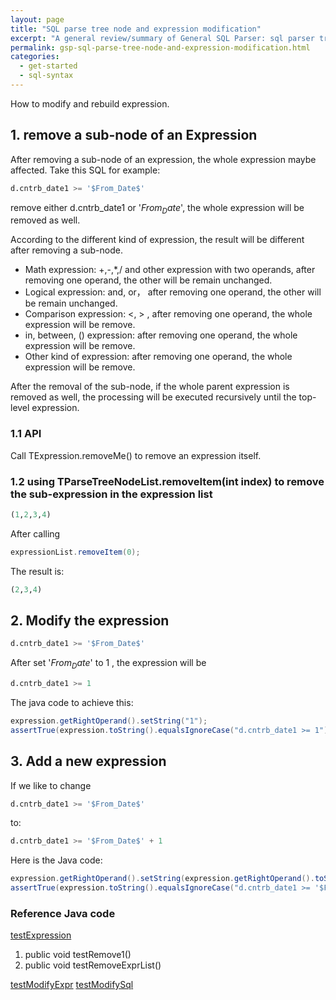 ```yaml
---
layout: page
title: "SQL parse tree node and expression modification"
excerpt: "A general review/summary of General SQL Parser: sql parser tree node and expression modification"
permalink: gsp-sql-parse-tree-node-and-expression-modification.html
categories:
  - get-started
  - sql-syntax
---
```


How to modify and rebuild expression.

## 1. remove a sub-node of an Expression

After removing a sub-node of an expression, the whole expression maybe affected. Take this SQL for example:

```sql
d.cntrb_date1 >= '$From_Date$'
```
remove either d.cntrb_date1 or '$From_Date$', the whole expression will be removed as well.

According to the different kind of expression, the result will be different after removing a sub-node.

- Math expression: +,-,*,/ and other expression with two operands, after removing one operand, the other will be remain unchanged.
- Logical expression: and, or，  after removing one operand, the other will be remain unchanged.
- Comparison expression: <, > , after removing one operand, the whole expression will be remove.
- in, between, () expression:  after removing one operand, the whole expression will be remove.
- Other kind of expression:  after removing one operand, the whole expression will be remove.

After the removal of the sub-node, if the whole parent expression is removed as well, the processing will be executed recursively until the top-level expression.


###  1.1 API
Call TExpression.removeMe() to remove an expression itself.



### 1.2 using TParseTreeNodeList.removeItem(int index) to remove the sub-expression in the expression list

```sql
(1,2,3,4)
```

After calling
```java
expressionList.removeItem(0);
```

The result is:
```sql
(2,3,4)
```


## 2. Modify the expression

```sql
d.cntrb_date1 >= '$From_Date$'
```
After set '$From_Date$' to 1 , the expression will be 
```sql
d.cntrb_date1 >= 1
```

The java code to achieve this:
```java
expression.getRightOperand().setString("1");
assertTrue(expression.toString().equalsIgnoreCase("d.cntrb_date1 >= 1"));
```

## 3. Add a new expression

If we like to change
```sql
d.cntrb_date1 >= '$From_Date$'
```
to:
```sql
d.cntrb_date1 >= '$From_Date$' + 1
```


Here is the Java code:
```java
expression.getRightOperand().setString(expression.getRightOperand().toString()+" + 1");
assertTrue(expression.toString().equalsIgnoreCase("d.cntrb_date1 >= '$From_Date$' + 1"));
```



### Reference Java code
[testExpression](https://github.com/sqlparser/gsp_demo_java/blob/master/src/test/java/common/testExpression.java)

1. public void testRemove1()
2. public void testRemoveExprList()

[testModifyExpr](https://github.com/sqlparser/gsp_demo_java/blob/master/src/test/java/common/testModifyExpr.java)
[testModifySql](https://github.com/sqlparser/gsp_demo_java/blob/master/src/test/java/common/testModifySql.java)
